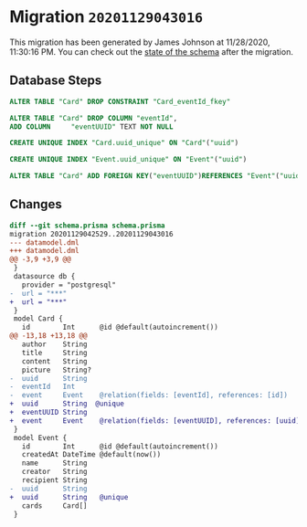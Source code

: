# Migration `20201129043016`

This migration has been generated by James Johnson at 11/28/2020, 11:30:16 PM.
You can check out the [state of the schema](./schema.prisma) after the migration.

## Database Steps

```sql
ALTER TABLE "Card" DROP CONSTRAINT "Card_eventId_fkey"

ALTER TABLE "Card" DROP COLUMN "eventId",
ADD COLUMN     "eventUUID" TEXT NOT NULL

CREATE UNIQUE INDEX "Card.uuid_unique" ON "Card"("uuid")

CREATE UNIQUE INDEX "Event.uuid_unique" ON "Event"("uuid")

ALTER TABLE "Card" ADD FOREIGN KEY("eventUUID")REFERENCES "Event"("uuid") ON DELETE CASCADE ON UPDATE CASCADE
```

## Changes

```diff
diff --git schema.prisma schema.prisma
migration 20201129042529..20201129043016
--- datamodel.dml
+++ datamodel.dml
@@ -3,9 +3,9 @@
 }
 datasource db {
   provider = "postgresql"
-  url = "***"
+  url = "***"
 }
 model Card {
   id        Int      @id @default(autoincrement())
@@ -13,18 +13,18 @@
   author    String
   title     String
   content   String
   picture   String?
-  uuid      String
-  eventId   Int
-  event     Event    @relation(fields: [eventId], references: [id])
+  uuid      String  @unique
+  eventUUID String
+  event     Event    @relation(fields: [eventUUID], references: [uuid])
 }
 model Event {
   id        Int      @id @default(autoincrement())
   createdAt DateTime @default(now())
   name      String
   creator   String
   recipient String
-  uuid      String
+  uuid      String   @unique
   cards     Card[]
 }
```


